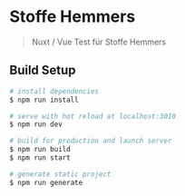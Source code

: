 # Stoffe Hemmers

> Nuxt / Vue Test für Stoffe Hemmers

## Build Setup

``` bash
# install dependencies
$ npm run install

# serve with hot reload at localhost:3010
$ npm run dev

# build for production and launch server
$ npm run build
$ npm run start

# generate static project
$ npm run generate
```

